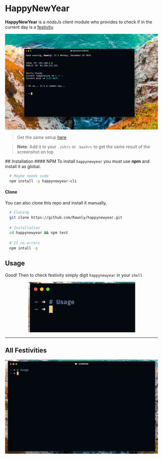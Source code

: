 # HappyNewYear

**HappyNewYear** is a *nodeJs* client module who provides to check if in the current day is a [festivity](https://github.com/Rawnly/festivities.json).

<p align="center">
  <img src="img/static.png" alt="img1" />
</p>

> Get the same setup  [here](https://github.com/Rawnly/dot-files)

> **Note**: Add it to your `.zshrc` or `.bashrc` to get the same result of the screenshot on top


## Installation
#### NPM
To install `happynewyear` you must use **npm** and install it as global.

```bash
  # Maybe needs sudo
  npm install -g happynewyear-cli
```
#### Clone
You can also clone this repo and install it manually,
```bash
  # Cloning
  git clone https://github.com/Rawnly/happynewyear.git

  # Installation
  cd happynewyear && npm test

  # If no errors
  npm intall -g
```

## Usage
Good! Then to check festivity simply digit `happynewyear` in your `shell`

<p align="center">
  <img src="img/mini.gif" alt="mini" />
</p>

---
## All Festivities

![animated3](img/animated3.gif)
